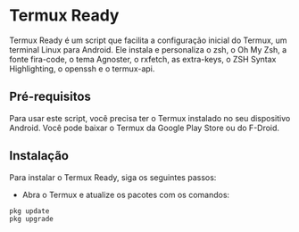 # Termux Ready

Termux Ready é um script que facilita a configuração inicial do Termux, um terminal Linux para Android. Ele instala e personaliza o zsh, o Oh My Zsh, a fonte fira-code, o tema Agnoster, o rxfetch, as extra-keys, o ZSH Syntax Highlighting, o openssh e o termux-api.

## Pré-requisitos

Para usar este script, você precisa ter o Termux instalado no seu dispositivo Android. Você pode baixar o Termux da Google Play Store ou do F-Droid.

## Instalação

Para instalar o Termux Ready, siga os seguintes passos:

- Abra o Termux e atualize os pacotes com os comandos:

```bash
pkg update
pkg upgrade
